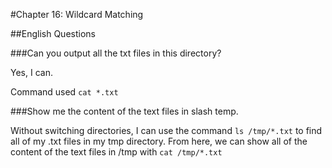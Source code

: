 #Chapter 16: Wildcard Matching

##English Questions

###Can you output all the txt files in this directory?

Yes, I can.

Command used `cat *.txt`

###Show me the content of the text files in slash temp.

Without switching directories, I can use the command `ls /tmp/*.txt` to find all of my .txt files in my tmp directory.
From here, we can show all of the content of the text files in /tmp with `cat /tmp/*.txt`
